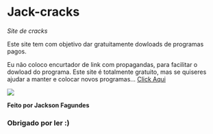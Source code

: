 # Jack-cracks

<i>Site de cracks</i>

<p>Este site tem com objetivo dar gratuitamente dowloads de programas pagos. 

Eu não coloco encurtador de link com propagandas, para facilitar o dowload do programa. Este site é totalmente gratuito, mas se quiseres ajudar a manter e colocar novos programas... <a target="_blanck" href="http://vaka.me/1553925">Click Aqui</a> </p>

<img src="https://cdn.discordapp.com/attachments/811651647956189244/851524919635869726/IMG.png">

<strong>Feito por Jackson Fagundes</strong>

<h3>Obrigado por ler :)</h3>